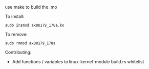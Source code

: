 use make to build the .mo

To install:

    sudo insmod ax88179_178a.ko

To remove:

    sudo rmmod ax88179_178a


Contributing:
 - Add functions / variables to linux-kernel-module build.rs whitelist
